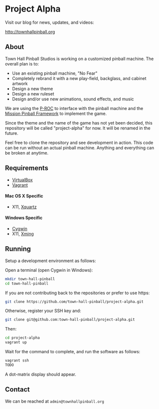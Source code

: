 # Project Alpha

Visit our blog for news, updates, and videos:

http://townhallpinball.org

## About

Town Hall Pinball Studios is working on a customized pinball machine. The
overall plan is to:

* Use an existing pinball machine, "No Fear"
* Completely rebrand it with a new play-field, backglass, and cabinet artwork
* Design a new theme
* Design a new ruleset
* Design and/or use new animations, sound effects, and music

We are using the
[P-ROC](http://www.pinballcontrollers.com/index.php/products/p-roc)
to interface with the pinball machine and the
[Mission Pinball Framework](https://missionpinball.com/)
to implement the game.

Since the theme and the name of the game has not yet been decided,
this repository will be called "project-alpha" for now. It will be renamed
in the future.

Feel free to clone the repository and see development in action. This code
can be run without an actual pinball machine. Anything and everything can be
broken at anytime.

## Requirements

* [VirtualBox](https://www.virtualbox.org/)
* [Vagrant](https://www.vagrantup.com/)

#### Mac OS X Specific

* X11, [Xquartz](http://xquartz.macosforge.org/trac/wiki)

#### Windows Specific

* [Cygwin](https://www.cygwin.com)
* X11, [Xming](https://sourceforge.net/projects/xming/files/latest/download)

## Running

Setup a development environment as follows:

Open a terminal (open Cygwin in Windows):

```bash
mkdir town-hall-pinball
cd town-hall-pinball
```

If you are not contributing back to the repositories or prefer to use https:
```bash
git clone https://github.com/town-hall-pinball/project-alpha.git
```

Otherwise, register your SSH key and:
```bash
git clone git@github.com:town-hall-pinball/project-alpha.git
```

Then:
``` bash
cd project-alpha
vagrant up
```

Wait for the command to complete, and run the software as follows:

```bash
vagrant ssh
TODO
```
A dot-matrix display should appear.

## Contact

We can be reached at `admin@townhallpinball.org`

